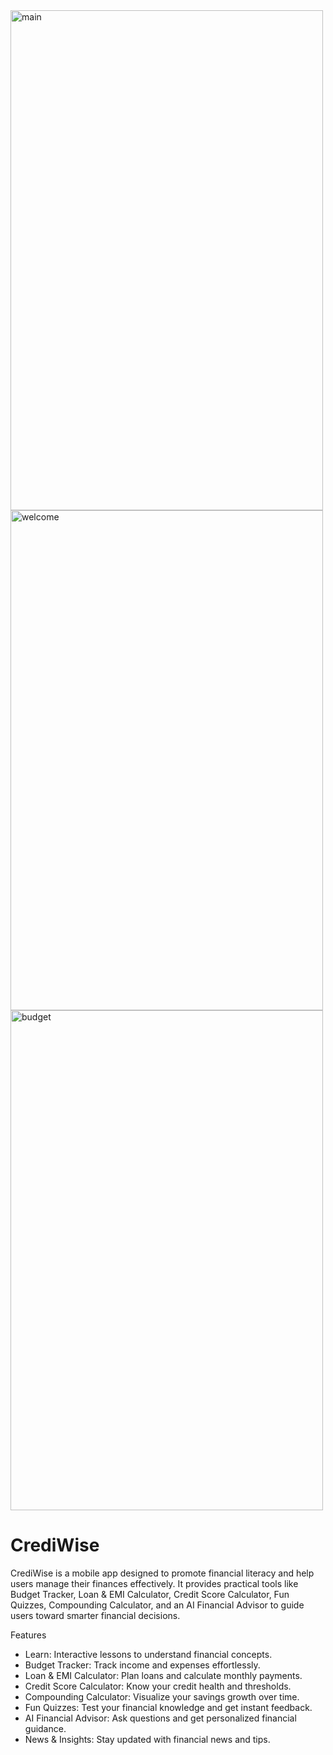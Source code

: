 
<img width="500" height="800" alt="main" src="https://github.com/user-attachments/assets/f549fac2-8fbb-4de6-824a-8f543b8af30b" />
<img width="500" height="800" alt="welcome" src="https://github.com/user-attachments/assets/cda0da5e-c014-4b64-a879-9ae79b83ab19" />
<img width="500" height="800" alt="budget" src="https://github.com/user-attachments/assets/ef1cb767-17d0-4617-a539-0f6a9d97dc54" />


# CrediWise

CrediWise is a mobile app designed to promote financial literacy and help users manage their finances effectively. It provides practical tools like Budget Tracker, Loan & EMI Calculator, Credit Score Calculator, Fun Quizzes, Compounding Calculator, and an AI Financial Advisor to guide users toward smarter financial decisions.

Features

 - Learn: Interactive lessons to understand financial concepts.
 - Budget Tracker: Track income and expenses effortlessly.
 - Loan & EMI Calculator: Plan loans and calculate monthly payments.
 - Credit Score Calculator: Know your credit health and thresholds.
 - Compounding Calculator: Visualize your savings growth over time.
 - Fun Quizzes: Test your financial knowledge and get instant feedback.
 - AI Financial Advisor: Ask questions and get personalized financial guidance.
 - News & Insights: Stay updated with financial news and tips.




